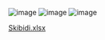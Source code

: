 
![image](https://github.com/user-attachments/assets/52efabb7-11fa-4154-8c57-9bd1ccf79ac5)
![image](https://github.com/user-attachments/assets/4d5b30cc-c79c-4909-83af-7f9d7b1d2c62)
![image](https://github.com/user-attachments/assets/c14c8169-dc28-4323-ad6b-8c1c999eaf95)


[Skibidi.xlsx](https://github.com/user-attachments/files/17256759/Skibidi.xlsx)

